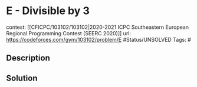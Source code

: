 # E - Divisible by 3

contest: [[CFICPC/103102/103102|2020-2021 ICPC Southeastern European Regional Programming Contest (SEERC 2020)]]
url: https://codeforces.com/gym/103102/problem/E
#Status/UNSOLVED
Tags: #

## Description

## Solution

